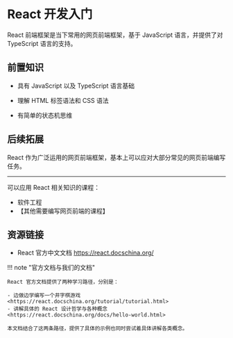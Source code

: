 # React 开发入门

React 前端框架是当下常用的网页前端框架，基于 JavaScript 语言，并提供了对 TypeScript 语言的支持。

## 前置知识

- 具有 JavaScript 以及 TypeScript 语言基础

- 理解 HTML 标签语法和 CSS 语法

- 有简单的状态机思维

## 后续拓展

React 作为广泛运用的网页前端框架，基本上可以应对大部分常见的网页前端编写任务。

---

可以应用 React 相关知识的课程：

- 软件工程
- 【其他需要编写网页前端的课程】

## 资源链接

- React 官方中文文档 <https://react.docschina.org/>

!!! note "官方文档与我们的文档"

    React 官方文档提供了两种学习路径，分别是：

    - 边做边学编写一个井字棋游戏 <https://react.docschina.org/tutorial/tutorial.html>
    - 讲解具体的 React 设计哲学与各种概念 <https://react.docschina.org/docs/hello-world.html>

    本文档结合了这两条路径，提供了具体的示例也同时尝试着具体讲解各类概念。